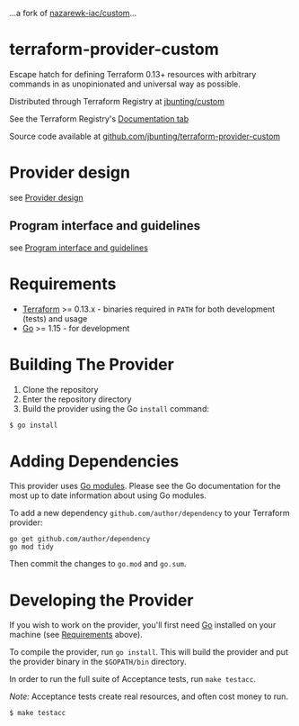 ...a fork of [nazarewk-iac/custom](https://registry.terraform.io/providers/nazarewk-iac)...

# terraform-provider-custom

Escape hatch for defining Terraform 0.13+ resources with arbitrary commands in as unopinionated and universal way as possible.

Distributed through Terraform Registry at [jbunting/custom](https://registry.terraform.io/providers/jbunting/custom/latest)

See the Terraform Registry's [Documentation tab](https://registry.terraform.io/providers/jbunting/custom/latest/docs)

Source code available at [github.com/jbunting/terraform-provider-custom](https://github.com/jbunting/terraform-provider-custom)

# Provider design

see [Provider design](https://registry.terraform.io/providers/jbunting/custom/latest/docs#provider-design)

## Program interface and guidelines

see [Program interface and guidelines](https://registry.terraform.io/providers/jbunting/custom/latest/docs#program-interface-and-guidelines)

# Requirements

-	[Terraform](https://www.terraform.io/downloads.html) >= 0.13.x - binaries required in `PATH` for both development (tests) and usage
-	[Go](https://golang.org/doc/install) >= 1.15 - for development

# Building The Provider

1. Clone the repository
1. Enter the repository directory
1. Build the provider using the Go `install` command: 
```sh
$ go install
```

# Adding Dependencies

This provider uses [Go modules](https://github.com/golang/go/wiki/Modules).
Please see the Go documentation for the most up to date information about using Go modules.

To add a new dependency `github.com/author/dependency` to your Terraform provider:

```
go get github.com/author/dependency
go mod tidy
```

Then commit the changes to `go.mod` and `go.sum`.

# Developing the Provider

If you wish to work on the provider, you'll first need [Go](http://www.golang.org) installed on your machine (see [Requirements](#requirements) above).

To compile the provider, run `go install`. This will build the provider and put the provider binary in the `$GOPATH/bin` directory.

In order to run the full suite of Acceptance tests, run `make testacc`.

*Note:* Acceptance tests create real resources, and often cost money to run.

```sh
$ make testacc
```

